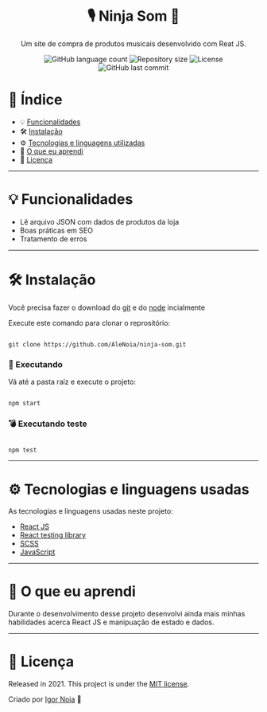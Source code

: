 <h1 align="center">
  🎙 Ninja Som 🎸
</h1>

<p align="center">
Um site de compra de produtos musicais desenvolvido com Reat JS.
</p>

<p align="center">
<img alt="GitHub language count" src="https://img.shields.io/github/languages/count/AleNoia/ninja-som?color=%2304D361"> <img alt="Repository size" src="https://img.shields.io/github/repo-size/AleNoia/ninja-som"> <img alt="License" src="https://img.shields.io/badge/license-MIT-brightgreen"> <img alt="GitHub last commit" src="https://img.shields.io/github/last-commit/AleNoia/ninja-som"></a>
</p>


# 📌 Índice
* 💡 [Funcionalidades](#features)
* 🛠 [Instalação](#Installation)
* ⚙ [Tecnologias e linguagens utilizadas](#TechnologiesUsed)
* 🧠 [O que eu aprendi](#WhatILearn)
* 🧾 [Licença](#License)
***

# <a name="features"></a>💡 Funcionalidades

* Lê arquivo JSON com dados de produtos da loja
* Boas práticas em SEO
* Tratamento de erros


***

# <a name="Installation"></a>🛠 Instalação

Você precisa fazer o download do [git](https://git-scm.com) e do [node](https://nodejs.org/en/download/) incialmente

Execute este comando para clonar o reprositório:

```git

git clone https://github.com/AleNoia/ninja-som.git

```

### 🎲 Executando

Vá até a pasta raíz e execute o projeto:
```

npm start

```

### 💣 Executando teste
```

npm test

```

***
# <a name="TechnologiesUsed"></a> ⚙ Tecnologias e linguagens usadas
As tecnologias e linguagens usadas neste projeto:

- [React JS](https://reactjs.org)
- [React testing library](https://testing-library.com/)
- [SCSS](https://sass-lang.com)
- [JavaScript](https://developer.mozilla.org/en-US/docs/Web/JavaScript)



***

# <a name="WhatILearn"></a>🧠 O que eu aprendi 
Durante o desenvolvimento desse projeto desenvolvi ainda mais minhas habilidades acerca React JS e manipuação de estado e dados.

***

# <a name="License"></a>🧾 Licença 

Released in 2021. This project is under the [MIT license](https://github.com/AleNoia/client-manager/blob/main/LICENSE).

Criado por [Igor Noia](https://github.com/AleNoia) 👋
